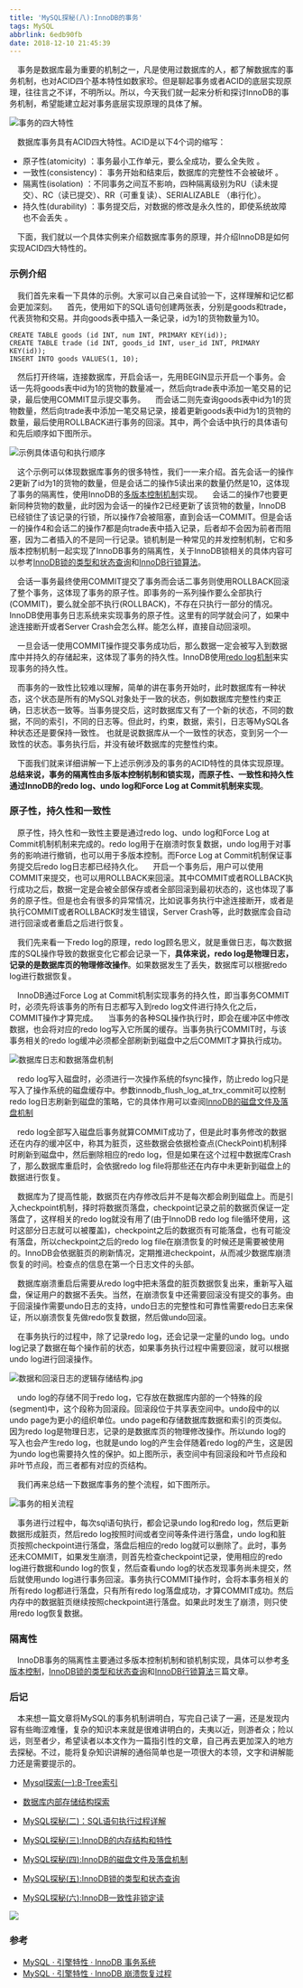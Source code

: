 ```yaml
---
title: 'MySQL探秘(八):InnoDB的事务'
tags: MySQL
abbrlink: 6edb90fb
date: 2018-12-10 21:45:39
---
```



&emsp;事务是数据库最为重要的机制之一，凡是使用过数据库的人，都了解数据库的事务机制，也对ACID四个基本特性如数家珍。但是聊起事务或者ACID的底层实现原理，往往言之不详，不明所以。所以，今天我们就一起来分析和探讨InnoDB的事务机制，希望能建立起对事务底层实现原理的具体了解。

![事务的四大特性](https://upload-images.jianshu.io/upload_images/623378-2e908e18a2de4210.jpg?imageMogr2/auto-orient/strip%7CimageView2/2/w/1240)



&emsp;数据库事务具有ACID四大特性。ACID是以下4个词的缩写：
- 原子性(atomicity) ：事务最小工作单元，要么全成功，要么全失败 。
- 一致性(consistency)： 事务开始和结束后，数据库的完整性不会被破坏 。
- 隔离性(isolation) ：不同事务之间互不影响，四种隔离级别为RU（读未提交）、RC（读已提交）、RR（可重复读）、SERIALIZABLE （串行化）。
- 持久性(durability) ：事务提交后，对数据的修改是永久性的，即使系统故障也不会丢失 。

&emsp;下面，我们就以一个具体实例来介绍数据库事务的原理，并介绍InnoDB是如何实现ACID四大特性的。

### 示例介绍

&emsp;我们首先来看一下具体的示例。大家可以自己亲自试验一下，这样理解和记忆都会更加深刻。
&emsp;首先，使用如下的SQL语句创建两张表，分别是goods和trade，代表货物和交易。并向goods表中插入一条记录，id为1的货物数量为10。

```
CREATE TABLE goods (id INT, num INT, PRIMARY KEY(id));
CREATE TABLE trade (id INT, goods_id INT, user_id INT, PRIMARY KEY(id));
INSERT INTO goods VALUES(1, 10);
```

&emsp;然后打开终端，连接数据库，开启会话一，先用BEGIN显示开启一个事务。会话一先将goods表中id为1的货物的数量减一，然后向trade表中添加一笔交易的记录，最后使用COMMIT显示提交事务。
&emsp;而会话二则先查询goods表中id为1的货物数量，然后向trade表中添加一笔交易记录，接着更新goods表中id为1的货物的数量，最后使用ROLLBACK进行事务的回滚。其中，两个会话中执行的具体语句和先后顺序如下图所示。

![示例具体语句和执行顺序](https://upload-images.jianshu.io/upload_images/623378-e1cb53add98d666d.jpg?imageMogr2/auto-orient/strip%7CimageView2/2/w/1240)


&emsp;这个示例可以体现数据库事务的很多特性，我们一一来介绍。首先会话一的操作2更新了id为1的货物的数量，但是会话二的操作5读出来的数量仍然是10，这体现了事务的隔离性，使用InnoDB的[多版本控制机制](https://mp.weixin.qq.com/s?__biz=MzU2MDYwMDMzNQ==&mid=2247483698&idx=1&sn=3654042755c7ea0922e5d5b462930946&chksm=fc04c552cb734c443f771eb2075cd4d4ce85df85105805667cc4cf51a67ceed2f9ebdf1a8cde&token=1535405475&lang=zh_CN#rd)实现。
&emsp;会话二的操作7也要更新同种货物的数量，此时因为会话一的操作2已经更新了该货物的数量，InnoDB已经锁住了该记录的行锁，所以操作7会被阻塞，直到会话一COMMIT。但是会话一的操作4和会话二的操作7都是向trade表中插入记录，后者却不会因为前者而阻塞，因为二者插入的不是同一行记录。锁机制是一种常见的并发控制机制，它和多版本控制机制一起实现了InnoDB事务的隔离性，关于InnoDB锁相关的具体内容可以参考[InnoDB锁的类型和状态查询](https://mp.weixin.qq.com/s?__biz=MzU2MDYwMDMzNQ==&mid=2247483694&idx=1&sn=671ad369f67441c7d1572110066d5695&chksm=fc04c54ecb734c58101f8ff020914f4cccaf6660742a6723b431066ca05d5e71365dfd8d4556&token=1535405475&lang=zh_CN#rd)和[InnoDB行锁算法](https://mp.weixin.qq.com/s?__biz=MzU2MDYwMDMzNQ==&mid=2247483702&idx=1&sn=669fb9f413db0cc744bdb5b9ec8f725e&chksm=fc04c556cb734c40b3c90a55868619b8ca1f3e1f8763be2d6e7f0568d7c992409937c33b7e10&token=1535405475&lang=zh_CN#rd)。

&emsp;会话一事务最终使用COMMIT提交了事务而会话二事务则使用ROLLBACK回滚了整个事务，这体现了事务的原子性。即事务的一系列操作要么全部执行(COMMIT)，要么就全部不执行(ROLLBACK)，不存在只执行一部分的情况。InnoDB使用事务日志系统来实现事务的原子性。这里有的同学就会问了，如果中途连接断开或者Server Crash会怎么样。能怎么样，直接自动回滚呗。

&emsp;一旦会话一使用COMMIT操作提交事务成功后，那么数据一定会被写入到数据库中并持久的存储起来，这体现了事务的持久性。InnoDB使用[redo log机制](https://mp.weixin.qq.com/s?__biz=MzU2MDYwMDMzNQ==&mid=2247483683&idx=1&sn=5225ab3481c38bb57297a36df8e62bce&chksm=fc04c543cb734c556574f9e5331ab70f0c8239d70197f70015f58d4ac3f5c4d0b1260f0478e3&token=1535405475&lang=zh_CN#rd)来实现事务的持久性。

&emsp;而事务的一致性比较难以理解，简单的讲在事务开始时，此时数据库有一种状态，这个状态是所有的MySQL对象处于一致的状态，例如数据库完整性约束正确，日志状态一致等。当事务提交后，这时数据库又有了一个新的状态，不同的数据，不同的索引，不同的日志等。但此时，约束，数据，索引，日志等MySQL各种状态还是要保持一致性。 也就是说数据库从一个一致性的状态，变到另一个一致性的状态。事务执行后，并没有破坏数据库的完整性约束。

&emsp;下面我们就来详细讲解一下上述示例涉及的事务的ACID特性的具体实现原理。**总结来说，事务的隔离性由多版本控制机制和锁实现，而原子性、一致性和持久性通过InnoDB的redo log、undo log和Force Log at Commit机制来实现**。

### 原子性，持久性和一致性
&emsp;原子性，持久性和一致性主要是通过redo log、undo log和Force Log at Commit机制机制来完成的。redo log用于在崩溃时恢复数据，undo log用于对事务的影响进行撤销，也可以用于多版本控制。而Force Log at Commit机制保证事务提交后redo log日志都已经持久化。
&emsp;开启一个事务后，用户可以使用COMMIT来提交，也可以用ROLLBACK来回滚。其中COMMIT或者ROLLBACK执行成功之后，数据一定是会被全部保存或者全部回滚到最初状态的，这也体现了事务的原子性。但是也会有很多的异常情况，比如说事务执行中途连接断开，或者是执行COMMIT或者ROLLBACK时发生错误，Server Crash等，此时数据库会自动进行回滚或者重启之后进行恢复。

&emsp;我们先来看一下redo log的原理，redo log顾名思义，就是重做日志，每次数据库的SQL操作导致的数据变化它都会记录一下，**具体来说，redo log是物理日志，记录的是数据库页的物理修改操作**。如果数据发生了丢失，数据库可以根据redo log进行数据恢复。

&emsp;InnoDB通过Force Log at Commit机制实现事务的持久性，即当事务COMMIT时，必须先将该事务的所有日志都写入到redo log文件进行持久化之后，COMMIT操作才算完成。
&emsp;当事务的各种SQL操作执行时，即会在缓冲区中修改数据，也会将对应的redo log写入它所属的缓存。当事务执行COMMIT时，与该事务相关的redo log缓冲必须都全部刷新到磁盘中之后COMMIT才算执行成功。

![数据库日志和数据落盘机制](https://upload-images.jianshu.io/upload_images/623378-99cd9e5402f46d87.png?imageMogr2/auto-orient/strip%7CimageView2/2/w/1240)

&emsp;redo log写入磁盘时，必须进行一次操作系统的fsync操作，防止redo log只是写入了操作系统的磁盘缓存中。参数innodb_flush_log_at_trx_commit可以控制redo log日志刷新到磁盘的策略，它的具体作用可以查阅[InnoDB的磁盘文件及落盘机制](https://mp.weixin.qq.com/s?__biz=MzU2MDYwMDMzNQ==&mid=2247483683&idx=1&sn=5225ab3481c38bb57297a36df8e62bce&chksm=fc04c543cb734c556574f9e5331ab70f0c8239d70197f70015f58d4ac3f5c4d0b1260f0478e3&token=1535405475&lang=zh_CN#rd)



&emsp;redo log全部写入磁盘后事务就算COMMIT成功了，但是此时事务修改的数据还在内存的缓冲区中，称其为脏页，这些数据会依据检查点(CheckPoint)机制择时刷新到磁盘中，然后删除相应的redo log，但是如果在这个过程中数据库Crash了，那么数据库重启时，会依据redo log file将那些还在内存中未更新到磁盘上的数据进行恢复。

&emsp;数据库为了提高性能，数据页在内存修改后并不是每次都会刷到磁盘上。而是引入checkpoint机制，择时将数据页落盘，checkpoint记录之前的数据页保证一定落盘了，这样相关的redo log就没有用了(由于InnoDB redo log file循环使用，这时这部分日志就可以被覆盖)，checkpoint之后的数据页有可能落盘，也有可能没有落盘，所以checkpoint之后的redo log file在崩溃恢复的时候还是需要被使用的。InnoDB会依据脏页的刷新情况，定期推进checkpoint，从而减少数据库崩溃恢复的时间。检查点的信息在第一个日志文件的头部。

&emsp;数据库崩溃重启后需要从redo log中把未落盘的脏页数据恢复出来，重新写入磁盘，保证用户的数据不丢失。当然，在崩溃恢复中还需要回滚没有提交的事务。由于回滚操作需要undo日志的支持，undo日志的完整性和可靠性需要redo日志来保证，所以崩溃恢复先做redo恢复数据，然后做undo回滚。

&emsp;在事务执行的过程中，除了记录redo log，还会记录一定量的undo log。undo log记录了数据在每个操作前的状态，如果事务执行过程中需要回滚，就可以根据undo log进行回滚操作。

![数据和回滚日志的逻辑存储结构.jpg](https://upload-images.jianshu.io/upload_images/623378-6a680cf9597332b4.jpg?imageMogr2/auto-orient/strip%7CimageView2/2/w/1240)

&emsp;undo log的存储不同于redo log，它存放在数据库内部的一个特殊的段(segment)中，这个段称为回滚段。回滚段位于共享表空间中。undo段中的以undo page为更小的组织单位。undo page和存储数据库数据和索引的页类似。因为redo log是物理日志，记录的是数据库页的物理修改操作。所以undo log的写入也会产生redo log，也就是undo log的产生会伴随着redo log的产生，这是因为undo log也需要持久性的保护。如上图所示，表空间中有回滚段和叶节点段和非叶节点段，而三者都有对应的页结构。

&emsp;我们再来总结一下数据库事务的整个流程，如下图所示。

![事务的相关流程](https://upload-images.jianshu.io/upload_images/623378-c46ad59604b75f65.jpg?imageMogr2/auto-orient/strip%7CimageView2/2/w/1240)


&emsp;事务进行过程中，每次sql语句执行，都会记录undo log和redo log，然后更新数据形成脏页，然后redo log按照时间或者空间等条件进行落盘，undo log和脏页按照checkpoint进行落盘，落盘后相应的redo log就可以删除了。此时，事务还未COMMIT，如果发生崩溃，则首先检查checkpoint记录，使用相应的redo log进行数据和undo log的恢复，然后查看undo log的状态发现事务尚未提交，然后就使用undo log进行事务回滚。事务执行COMMIT操作时，会将本事务相关的所有redo log都进行落盘，只有所有redo log落盘成功，才算COMMIT成功。然后内存中的数据脏页继续按照checkpoint进行落盘。如果此时发生了崩溃，则只使用redo log恢复数据。



### 隔离性

&emsp;InnoDB事务的隔离性主要通过多版本控制机制和锁机制实现，具体可以参考[多版本控制](https://mp.weixin.qq.com/s?__biz=MzU2MDYwMDMzNQ==&mid=2247483698&idx=1&sn=3654042755c7ea0922e5d5b462930946&chksm=fc04c552cb734c443f771eb2075cd4d4ce85df85105805667cc4cf51a67ceed2f9ebdf1a8cde&token=1535405475&lang=zh_CN#rd)，[InnoDB锁的类型和状态查询](https://mp.weixin.qq.com/s?__biz=MzU2MDYwMDMzNQ==&mid=2247483694&idx=1&sn=671ad369f67441c7d1572110066d5695&chksm=fc04c54ecb734c58101f8ff020914f4cccaf6660742a6723b431066ca05d5e71365dfd8d4556&token=1535405475&lang=zh_CN#rd)和[InnoDB行锁算法](https://mp.weixin.qq.com/s?__biz=MzU2MDYwMDMzNQ==&mid=2247483702&idx=1&sn=669fb9f413db0cc744bdb5b9ec8f725e&chksm=fc04c556cb734c40b3c90a55868619b8ca1f3e1f8763be2d6e7f0568d7c992409937c33b7e10&token=1535405475&lang=zh_CN#rd)三篇文章。

### 后记
&emsp;本来想一篇文章将MySQL的事务机制讲明白，写完自己读了一遍，还是发现内容有些晦涩难懂，复杂的知识本来就是很难讲明白的，夫夷以近，则游者众；险以远，则至者少，希望读者以本文作为一篇指引性的文章，自己再去更加深入的地方去探秘。不过，能将复杂知识讲解的通俗简单也是一项很大的本领，文字和讲解能力还是需要提示的。

- [Mysql探索(一):B-Tree索引
](https://mp.weixin.qq.com/s?__biz=MzU2MDYwMDMzNQ==&mid=2247483664&idx=1&sn=a4aea45edf13b367ee17539eaff4874b&chksm=fc04c570cb734c66447aec4344288025bfe6ba7d715af31dc6d60d65411cd90a05d9b02e749d&token=451486072&lang=zh_CN#rd)
- [数据库内部存储结构探索
](https://mp.weixin.qq.com/s?__biz=MzU2MDYwMDMzNQ==&mid=2247483669&idx=1&sn=de5770a2c732a688b6377b4201bf1577&chksm=fc04c575cb734c63fb5da0a871c5447c0cbbaea2a0a39d3896058b546e3d3a85575f575faf4b&token=451486072&lang=zh_CN#rd)
- [MySQL探秘(二)：SQL语句执行过程详解
](https://mp.weixin.qq.com/s?__biz=MzU2MDYwMDMzNQ==&mid=2247483673&idx=1&sn=cba5118dd4705035c40089a9e59305a9&chksm=fc04c579cb734c6fbc0e67006493d5727ed62262ac243ec74ad6c088cb4e3bcd53dfad73caaf&token=451486072&lang=zh_CN#rd)
- [MySQL探秘(三):InnoDB的内存结构和特性
](https://mp.weixin.qq.com/s?__biz=MzU2MDYwMDMzNQ==&mid=2247483676&idx=1&sn=b82135c479c806d2b97d026e143f346a&chksm=fc04c57ccb734c6a530b209b3d78de96c30291228e2296179565cc367107df9bc05bcc325c1c&token=451486072&lang=zh_CN#rd)
- [MySQL探秘(四):InnoDB的磁盘文件及落盘机制
](https://mp.weixin.qq.com/s?__biz=MzU2MDYwMDMzNQ==&mid=2247483683&idx=1&sn=5225ab3481c38bb57297a36df8e62bce&chksm=fc04c543cb734c556574f9e5331ab70f0c8239d70197f70015f58d4ac3f5c4d0b1260f0478e3&token=451486072&lang=zh_CN#rd)
- [MySQL探秘(五):InnoDB锁的类型和状态查询
](https://mp.weixin.qq.com/s?__biz=MzU2MDYwMDMzNQ==&mid=2247483694&idx=1&sn=671ad369f67441c7d1572110066d5695&chksm=fc04c54ecb734c58101f8ff020914f4cccaf6660742a6723b431066ca05d5e71365dfd8d4556&token=451486072&lang=zh_CN#rd)

- [MySQL探秘(六):InnoDB一致性非锁定读
](https://mp.weixin.qq.com/s?__biz=MzU2MDYwMDMzNQ==&mid=2247483698&idx=1&sn=3654042755c7ea0922e5d5b462930946&chksm=fc04c552cb734c443f771eb2075cd4d4ce85df85105805667cc4cf51a67ceed2f9ebdf1a8cde&token=731065842&lang=zh_CN#rd)

![](https://upload-images.jianshu.io/upload_images/623378-7d960275042f309d.jpg?imageMogr2/auto-orient/strip%7CimageView2/2/w/1240)

### 参考

- [MySQL · 引擎特性 · InnoDB 事务系统](http://mysql.taobao.org/monthly/2017/12/01/)
- [MySQL · 引擎特性 · InnoDB 崩溃恢复过程
](http://mysql.taobao.org/monthly/2015/06/01/)